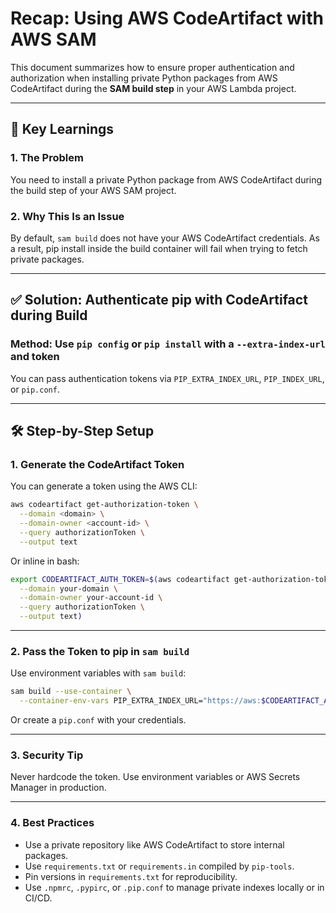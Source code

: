 # Recap: Using AWS CodeArtifact with AWS SAM

This document summarizes how to ensure proper authentication and authorization when installing private Python packages from AWS CodeArtifact during the **SAM build step** in your AWS Lambda project.

---

## 🧠 Key Learnings

### 1. **The Problem**
You need to install a private Python package from AWS CodeArtifact during the build step of your AWS SAM project.

### 2. **Why This Is an Issue**
By default, `sam build` does not have your AWS CodeArtifact credentials. As a result, pip install inside the build container will fail when trying to fetch private packages.

---

## ✅ Solution: Authenticate pip with CodeArtifact during Build

### Method: Use `pip config` or `pip install` with a `--extra-index-url` and token

You can pass authentication tokens via `PIP_EXTRA_INDEX_URL`, `PIP_INDEX_URL`, or `pip.conf`.

---

## 🛠️ Step-by-Step Setup

### 1. **Generate the CodeArtifact Token**

You can generate a token using the AWS CLI:

```bash
aws codeartifact get-authorization-token \
  --domain <domain> \
  --domain-owner <account-id> \
  --query authorizationToken \
  --output text
```

Or inline in bash:

```bash
export CODEARTIFACT_AUTH_TOKEN=$(aws codeartifact get-authorization-token \
  --domain your-domain \
  --domain-owner your-account-id \
  --query authorizationToken \
  --output text)
```

---

### 2. **Pass the Token to pip in `sam build`**

Use environment variables with `sam build`:

```bash
sam build --use-container \
  --container-env-vars PIP_EXTRA_INDEX_URL="https://aws:$CODEARTIFACT_AUTH_TOKEN@<your-domain>-<account-id>.d.codeartifact.<region>.amazonaws.com/pypi/<repo>/simple/"
```

Or create a `pip.conf` with your credentials.

---

### 3. **Security Tip**

Never hardcode the token. Use environment variables or AWS Secrets Manager in production.

---

### 4. **Best Practices**

- Use a private repository like AWS CodeArtifact to store internal packages.
- Use `requirements.txt` or `requirements.in` compiled by `pip-tools`.
- Pin versions in `requirements.txt` for reproducibility.
- Use `.npmrc`, `.pypirc`, or `.pip.conf` to manage private indexes locally or in CI/CD.
